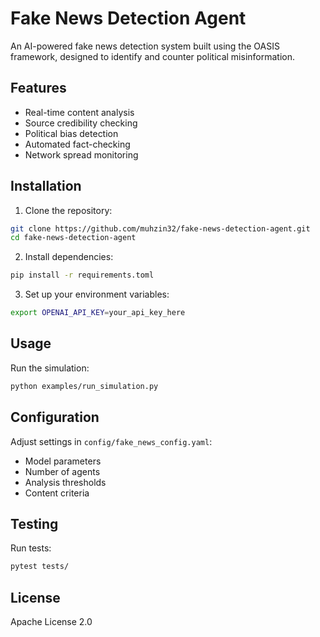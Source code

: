 # Fake News Detection Agent

An AI-powered fake news detection system built using the OASIS framework, designed to identify and counter political misinformation.

## Features

- Real-time content analysis
- Source credibility checking
- Political bias detection
- Automated fact-checking
- Network spread monitoring

## Installation

1. Clone the repository:
```bash
git clone https://github.com/muhzin32/fake-news-detection-agent.git
cd fake-news-detection-agent
```

2. Install dependencies:
```bash
pip install -r requirements.toml
```

3. Set up your environment variables:
```bash
export OPENAI_API_KEY=your_api_key_here
```

## Usage

Run the simulation:
```bash
python examples/run_simulation.py
```

## Configuration

Adjust settings in `config/fake_news_config.yaml`:
- Model parameters
- Number of agents
- Analysis thresholds
- Content criteria

## Testing

Run tests:
```bash
pytest tests/
```

## License

Apache License 2.0
